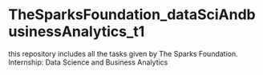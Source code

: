 # TheSparksFoundation_dataSciAndbusinessAnalytics_t1

this repository includes all the tasks given by The Sparks Foundation.
Internship:  Data Science and Business Analytics
